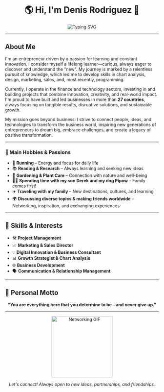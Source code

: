 
<!-- Custom banner or cover image can be added here to highlight your profile -->

<h1 align="center">🌎 Hi, I'm Denis Rodriguez 👋</h1>

<p align="center">
  <img src="https://readme-typing-svg.demolab.com?font=Fira+Code&weight=700&size=26&pause=1000&color=F75C7E&center=true&vCenter=true&multiline=true&width=800&height=80&lines=Entrepreneur+%7C+Chart+Analyst+%7C+Project+Manager+%7C+Investor+%7C+Innovation+Enthusiast" alt="Typing SVG">
</p>

---

## About Me

I'm an entrepreneur driven by a passion for learning and constant innovation. I consider myself a lifelong learner—curious, always eager to discover and understand the "new". My journey is marked by a relentless pursuit of knowledge, which led me to develop skills in chart analysis, design, marketing, sales, and, most recently, programming.

Currently, I operate in the finance and technology sectors, investing in and building projects that combine innovation, creativity, and real-world impact. I'm proud to have built and led businesses in more than **27 countries**, always focusing on tangible results, disruptive solutions, and sustainable growth.

My mission goes beyond business: I strive to connect people, ideas, and technologies to transform the business world, inspiring new generations of entrepreneurs to dream big, embrace challenges, and create a legacy of positive transformation.

---

### 🎯 Main Hobbies & Passions

- 🏃 **Running** – Energy and focus for daily life  
- 📚 **Reading & Research** – Always learning and seeking new ideas  
- 🌱 **Gardening & Plant Care** – Connection with nature and well-being  
- 👨‍👦 **Spending time with my son Derek and my dog Pipow** – Family comes first!  
- ✈️ **Traveling with my family** – New destinations, cultures, and learning  
- 🌍 **Discussing diverse topics & making friends worldwide** – Networking, inspiration, and exchanging experiences  

---

## 🚀 Skills & Interests

- 🛠️ **Project Management**
- 📈 **Marketing & Sales Director**
- 💡 **Digital Innovation & Business Consultant**
- 📊 **Growth Strategist & Chart Analysis**
- 🌐 **Business Development**
- 🗣️ **Communication & Relationship Management**

---

## 💬 Personal Motto

<div align="center">
  <strong>“You are everything here that you determine to be – and never give up.”</strong>
</div>

---

<p align="center">
  <img src="https://media.giphy.com/media/L8K62iTDkzGX6/giphy.gif" width="200" alt="Networking GIF"/>
</p>

<p align="center">
  <em>Let's connect! Always open to new ideas, partnerships, and friendships.</em>
</p>

<!-- Social links can be added here in the future -->
